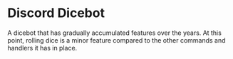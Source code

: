 # Discord Dicebot

A dicebot that has gradually accumulated features over the years. At this point, rolling dice is a minor feature compared
to the other commands and handlers it has in place.
